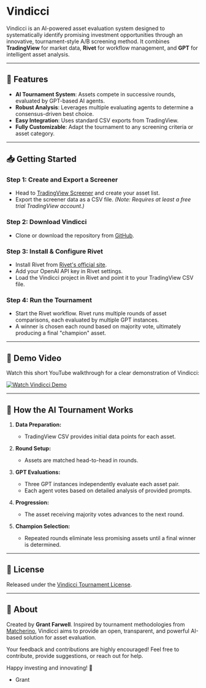 # Vindicci

Vindicci is an AI-powered asset evaluation system designed to systematically identify promising investment opportunities through an innovative, tournament-style A/B screening method. It combines **TradingView** for market data, **Rivet** for workflow management, and **GPT** for intelligent asset analysis.

---

## 🚀 Features

- **AI Tournament System**: Assets compete in successive rounds, evaluated by GPT-based AI agents.
- **Robust Analysis**: Leverages multiple evaluating agents to determine a consensus-driven best choice.
- **Easy Integration**: Uses standard CSV exports from TradingView.
- **Fully Customizable**: Adapt the tournament to any screening criteria or asset category.

---

## 📥 Getting Started

### Step 1: Create and Export a Screener

- Head to [TradingView Screener](https://www.tradingview.com/screener/) and create your asset list.
- Export the screener data as a CSV file. *(Note: Requires at least a free trial TradingView account.)*

### Step 2: Download Vindicci

- Clone or download the repository from [GitHub](https://github.com/Geep5/Vindicci).

### Step 3: Install & Configure Rivet

- Install Rivet from [Rivet's official site](https://rivet.ironcladapp.com/).
- Add your OpenAI API key in Rivet settings.
- Load the Vindicci project in Rivet and point it to your TradingView CSV file.

### Step 4: Run the Tournament

- Start the Rivet workflow. Rivet runs multiple rounds of asset comparisons, each evaluated by multiple GPT instances.
- A winner is chosen each round based on majority vote, ultimately producing a final "champion" asset.

---

## 🎥 Demo Video

Watch this short YouTube walkthrough for a clear demonstration of Vindicci:

[![Watch Vindicci Demo](https://img.youtube.com/vi/mGBrwXTK7oc/0.jpg)](https://youtu.be/mGBrwXTK7oc)

---

## 🤖 How the AI Tournament Works

1. **Data Preparation:**
   - TradingView CSV provides initial data points for each asset.

2. **Round Setup:**
   - Assets are matched head-to-head in rounds.

3. **GPT Evaluations:**
   - Three GPT instances independently evaluate each asset pair.
   - Each agent votes based on detailed analysis of provided prompts.

4. **Progression:**
   - The asset receiving majority votes advances to the next round.

5. **Champion Selection:**
   - Repeated rounds eliminate less promising assets until a final winner is determined.

---

## 📝 License

Released under the [Vindicci Tournament License](LICENSE.md).

---

## 📣 About

Created by **Grant Farwell**. Inspired by tournament methodologies from [Matcherino](https://matcherino.com), Vindicci aims to provide an open, transparent, and powerful AI-based solution for asset evaluation.

Your feedback and contributions are highly encouraged! Feel free to contribute, provide suggestions, or reach out for help.

Happy investing and innovating! 🚀

- Grant